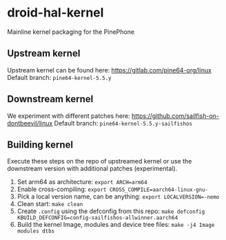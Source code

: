 # droid-hal-kernel
Mainline kernel packaging for the PinePhone

## Upstream kernel

Upstream kernel can be found here: https://gitlab.com/pine64-org/linux
Default branch: `pine64-kernel-5.5.y`

## Downstream kernel

We experiment with different patches here: https://github.com/sailfish-on-dontbeevil/linux
Default branch: `pine64-kernel-5.5.y-sailfishos`

## Building kernel

Execute these steps on the repo of upstreamed kernel or use the downstream version with additional patches (experimental).

1. Set arm64 as architecture: `export ARCH=arm64`
2. Enable cross-compiling: `export CROSS_COMPILE=aarch64-linux-gnu-`
3. Pick a local version name, can be anything: `export LOCALVERSION=-nemo`
4. Clean start: `make clean`
5. Create `.config` using the defconfig from this repo: `make defconfig KBUILD_DEFCONFIG=config-sailfishos-allwinner.aarch64`
6. Build the kernel Image, modules and device tree files: `make -j4 Image modules dtbs`
